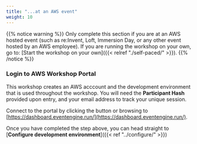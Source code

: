 ```yaml
---
title: "...at an AWS event"
weight: 10
---
```


{{% notice warning %}}
Only complete this section if you are at an AWS hosted event (such as re:Invent,
Loft, Immersion Day, or any other event hosted by an AWS employee). If you 
are running the workshop on your own, go to: [Start the workshop on your own]({{< relref "./self-paced/" >}}).
{{% /notice %}}

### Login to AWS Workshop Portal

This workshop creates an AWS acccount and the development environment that is used throughout the workshop. You will need the **Participant Hash** provided upon entry, and your email address to track your unique session.

Connect to the portal by clicking the button or browsing to [https://dashboard.eventengine.run/](https://dashboard.eventengine.run/).

Once you have completed the step above, you can head straight to [**Configure development environment**]({{< ref "../configure/" >}})
